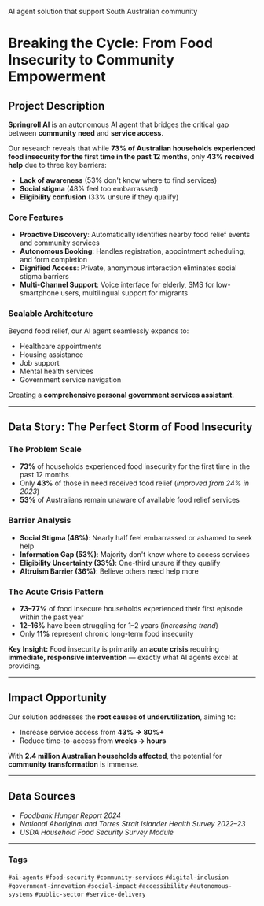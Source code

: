 
AI agent solution that support South Australian community

# Breaking the Cycle: From Food Insecurity to Community Empowerment

## Project Description  

**Springroll AI** is an autonomous AI agent that bridges the critical gap between **community need** and **service access**.  

Our research reveals that while **73% of Australian households experienced food insecurity for the first time in the past 12 months**, only **43% received help** due to three key barriers:  
- **Lack of awareness** (53% don't know where to find services)  
- **Social stigma** (48% feel too embarrassed)  
- **Eligibility confusion** (33% unsure if they qualify)  

### Core Features  
- **Proactive Discovery**: Automatically identifies nearby food relief events and community services  
- **Autonomous Booking**: Handles registration, appointment scheduling, and form completion  
- **Dignified Access**: Private, anonymous interaction eliminates social stigma barriers  
- **Multi-Channel Support**: Voice interface for elderly, SMS for low-smartphone users, multilingual support for migrants  

### Scalable Architecture  
Beyond food relief, our AI agent seamlessly expands to:  
- Healthcare appointments  
- Housing assistance  
- Job support  
- Mental health services  
- Government service navigation  

Creating a **comprehensive personal government services assistant**.  

---

## Data Story: The Perfect Storm of Food Insecurity  

### The Problem Scale  
- **73%** of households experienced food insecurity for the first time in the past 12 months  
- Only **43%** of those in need received food relief (*improved from 24% in 2023*)  
- **53%** of Australians remain unaware of available food relief services  

### Barrier Analysis  
- **Social Stigma (48%)**: Nearly half feel embarrassed or ashamed to seek help  
- **Information Gap (53%)**: Majority don't know where to access services  
- **Eligibility Uncertainty (33%)**: One-third unsure if they qualify  
- **Altruism Barrier (36%)**: Believe others need help more  

### The Acute Crisis Pattern  
- **73–77%** of food insecure households experienced their first episode within the past year  
- **12–16%** have been struggling for 1–2 years (*increasing trend*)  
- Only **11%** represent chronic long-term food insecurity  

**Key Insight:** Food insecurity is primarily an **acute crisis** requiring **immediate, responsive intervention** — exactly what AI agents excel at providing.  

---

## Impact Opportunity  
Our solution addresses the **root causes of underutilization**, aiming to:  
- Increase service access from **43% → 80%+**  
- Reduce time-to-access from **weeks → hours**  

With **2.4 million Australian households affected**, the potential for **community transformation** is immense.  

---

## Data Sources  
- *Foodbank Hunger Report 2024*  
- *National Aboriginal and Torres Strait Islander Health Survey 2022–23*  
- *USDA Household Food Security Survey Module*  

---

### Tags  
`#ai-agents` `#food-security` `#community-services` `#digital-inclusion` `#government-innovation` `#social-impact` `#accessibility` `#autonomous-systems` `#public-sector` `#service-delivery`



